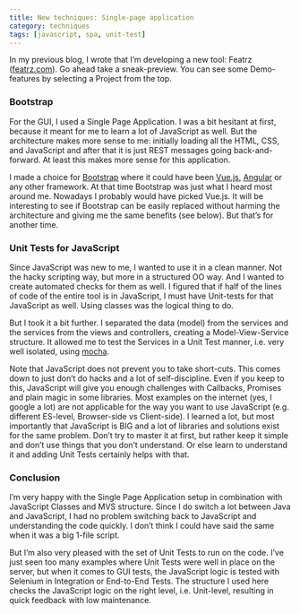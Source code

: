 ```yaml
---
title: New techniques: Single-page application
category: techniques
tags: [javascript, spa, unit-test]
---
```


In my previous blog, I wrote that I’m developing a new tool: Featrz ([featrz.com](https://featrz.com/)). Go ahead take a sneak-preview. You can see some Demo-features by selecting a Project from the top.

### Bootstrap
For the GUI, I used a Single Page Application. I was a bit hesitant at first, because it meant for me to learn a lot of JavaScript as well. But the architecture makes more sense to me: initially loading all the HTML, CSS, and JavaScript and after that it is just REST messages going back-and-forward. At least this makes more sense for this application.

I made a choice for [Bootstrap](https://getbootstrap.com/) where it could have been [Vue.js](https://vuejs.org/), [Angular](https://angular.io/) or any other framework. At that time Bootstrap was just what I heard most around me. Nowadays I probably would have picked Vue.js. It will be interesting to see if Bootstrap can be easily replaced without harming the architecture and giving me the same benefits (see below). But that’s for another time.

### Unit Tests for JavaScript
Since JavaScript was new to me, I wanted to use it in a clean manner. Not the hacky scripting way, but more in a structured OO way. And I wanted to create automated checks for them as well. I figured that if half of the lines of code of the entire tool is in JavaScript, I must have Unit-tests for that JavaScript as well. Using classes was the logical thing to do.

But I took it a bit further. I separated the data (model) from the services and the services from the views and controllers, creating a Model-View-Service structure. It allowed me to test the Services in a Unit Test manner, i.e. very well isolated, using [mocha](https://mochajs.org/).

Note that JavaScript does not prevent you to take short-cuts. This comes down to just don’t do hacks and a lot of self-discipline. Even if you keep to this, JavaScript will give you enough challenges with Callbacks, Promises and plain magic in some libraries. Most examples on the internet (yes, I google a lot) are not applicable for the way you want to use JavaScript (e.g. different ES-level, Browser-side vs Client-side). I learned a lot, but most importantly that JavaScript is BIG and a lot of libraries and solutions exist for the same problem. Don’t try to master it at first, but rather keep it simple and don’t use things that you don’t understand. Or else learn to understand it and adding Unit Tests certainly helps with that.

### Conclusion
I’m very happy with the Single Page Application setup in combination with JavaScript Classes and MVS structure. Since I do switch a lot between Java and JavaScript, I had no problem switching back to JavaScript and understanding the code quickly. I don’t think I could have said the same when it was a big 1-file script.

But I’m also very pleased with the set of Unit Tests to run on the code. I’ve just seen too many examples where Unit Tests were well in place on the server, but when it comes to GUI tests, the JavaScript logic is tested with Selenium in Integration or End-to-End Tests. The structure I used here checks the JavaScript logic on the right level, i.e. Unit-level, resulting in quick feedback with low maintenance.